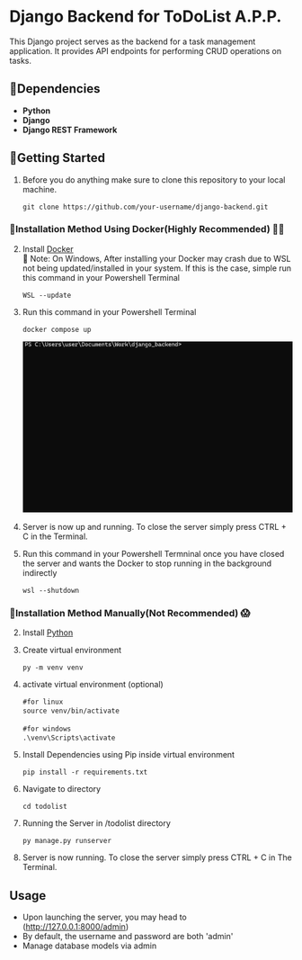 # Django Backend for ToDoList A.P.P.

This Django project serves as the backend for a task management application. It provides API endpoints for performing CRUD operations on tasks.

## :star2:Dependencies

- **Python**
- **Django**
- **Django REST Framework**

## :wrench:Getting Started

1. Before you do anything make sure to clone this repository to your local machine.
    ```
    git clone https://github.com/your-username/django-backend.git
    ```

### :whale:Installation Method Using Docker(Highly Recommended) :muscle::sunglasses:

2. Install [Docker](https://www.docker.com/products/docker-desktop/) <br>
    :wrench: Note: On Windows, After installing your Docker may crash due to WSL not being updated/installed in your system. If this is the case, simple run this command in your Powershell Terminal
    ```
    WSL --update
    ```

3. Run this command in your Powershell Terminal

    ```
    docker compose up
    ```
    ![Based Docker](resource/dockercomposeup.gif)


4. Server is now up and running. To close the server simply press CTRL + C in the Terminal.

5. Run this command in your Powershell Termninal once you have closed the server and wants the Docker to stop running in the background indirectly

    ```
    wsl --shutdown
    ```

### :vhs:Installation Method Manually(Not Recommended) :scream:

2. Install [Python](https://www.python.org/downloads/)

3. Create virtual environment

    ```
    py -m venv venv
    ```

4. activate virtual environment (optional)

    ```
    #for linux
    source venv/bin/activate

    #for windows
    .\venv\Scripts\activate
    ```

5. Install Dependencies using Pip inside virtual environment

    ```
    pip install -r requirements.txt
    ```

6. Navigate to directory

    ```
    cd todolist
    ```

7. Running the Server in /todolist directory

    ```
    py manage.py runserver
    ```

8. Server is now running. To close the server simply press CTRL + C in The Terminal.

## Usage

- Upon launching the server, you may head to (http://127.0.0.1:8000/admin)
- By default, the username and password are both 'admin'
- Manage database models via admin